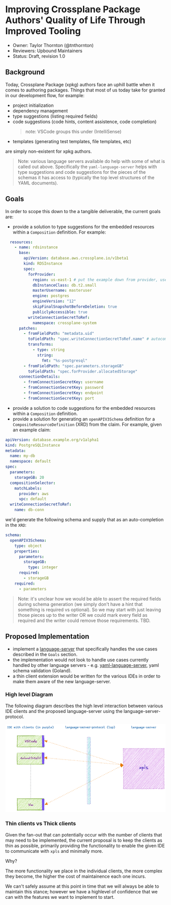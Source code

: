 # Improving Crossplane Package Authors' Quality of Life Through Improved Tooling
* Owner: Taylor Thornton (@tnthornton)
* Reviewers: Upbound Maintainers
* Status: Draft, revision 1.0

## Background
Today, Crossplane Package (xpkg) authors face an uphill battle when it comes to
authoring packages. Things that most of us today take for granted in our 
development flow, for example:
- project initialization
- dependency management
- type suggestions (listing required fields)
- code suggestions (code hints, content assistence, code completion)
    > note: VSCode groups this under (IntelliSense)
- templates (generating test templates, file templates, etc)

are simply non-existent for xpkg authors.

> Note: various language servers available do help with some of what is called
> out above. Specifically the `yaml-language-server` helps with type suggestions
> and code suggestions for the pieces of the schemas it has access to (typically
> the top level structures of the YAML documents).

## Goals
In order to scope this down to the a tangible deliverable, the current goals are:
- provide a solution to type suggestions for the embedded resources within a 
`Composition` definition. For example:
```yaml
  resources:
    - name: rdsinstance
      base:
        apiVersion: database.aws.crossplane.io/v1beta1
        kind: RDSInstance
        spec:
          forProvider:
            region: us-east-1 # put the example down from provider, use schema for informing other fields
            dbInstanceClass: db.t2.small
            masterUsername: masteruser
            engine: postgres
            engineVersion: "12"
            skipFinalSnapshotBeforeDeletion: true
            publiclyAccessible: true
          writeConnectionSecretToRef:
            namespace: crossplane-system
      patches:
        - fromFieldPath: "metadata.uid"
          toFieldPath: "spec.writeConnectionSecretToRef.name" # autocomplete
          transforms:
            - type: string
              string:
                fmt: "%s-postgresql"
        - fromFieldPath: "spec.parameters.storageGB"
          toFieldPath: "spec.forProvider.allocatedStorage"
      connectionDetails:
        - fromConnectionSecretKey: username
        - fromConnectionSecretKey: password
        - fromConnectionSecretKey: endpoint
        - fromConnectionSecretKey: port
```
- provide a solution to code suggestions for the embedded resources within a 
`Composition` definition.
- provide a solution for generating an `openAPIV3Schema` definition for a
`CompositeResourceDefinition` (XRD) from the claim.
For example, given an example claim:
```yaml
apiVersion: database.example.org/v1alpha1
kind: PostgreSQLInstance
metadata:
  name: my-db
  namespace: default
spec:
  parameters:
    storageGB: 20
  compositionSelector:
    matchLabels:
      provider: aws
      vpc: default
  writeConnectionSecretToRef:
    name: db-conn
```
we'd generate the following schema and supply that as an auto-completion
in the `XRD`:
```yaml
schema:
  openAPIV3Schema:
    type: object
    properties:
      parameters:
        storageGB:
          type: integer
      required:
        - storageGB
    required:
      - parameters
```
> Note: it's unclear how we would be able to assert the required fields during
> schema generation (we simply don't have a hint that something is required
> vs optional). So we may start with just leaving those pieces up to the writer 
> OR we could mark every field as required and the writer could remove those
> requirements. TBD.

## Proposed Implementation
- implement a [language-server] that specifically handles the use cases described
  in the `Goals` section.
- the implementation would not look to handle use cases currently handled by other
  language servers - e.g. [yaml-language-server], yaml schema validation (Goland).
- a thin client extension would be written for the various IDEs in order to make
  them aware of the new language-server.

### High level Diagram
The following diagram describes the high level interaction between various IDE
clients and the proposed language-server using the language-server-protocol.

![lsp](images/xpls-0002.png)

### Thin clients vs Thick clients
Given the fan-out that can potentially occur with the number of clients that may
need to be implemented, the current proposal is to keep the clients as thin as
possible, primarily providing the functionality to enable the given IDE to
communicate with `xpls` and minimally more.

Why?

The more functionality we place in the individual clients, the more complex they
become, the higher the cost of maintainence each one incurs.

We can't safely assume at this point in time that we will always be able to
maintain this stance; however we have a highlevel of confidence that we can with
the features we want to implement to start.


<!-----links ------->
[language-server]: https://microsoft.github.io/language-server-protocol/
[yaml-language-server]: https://github.com/redhat-developer/yaml-language-server